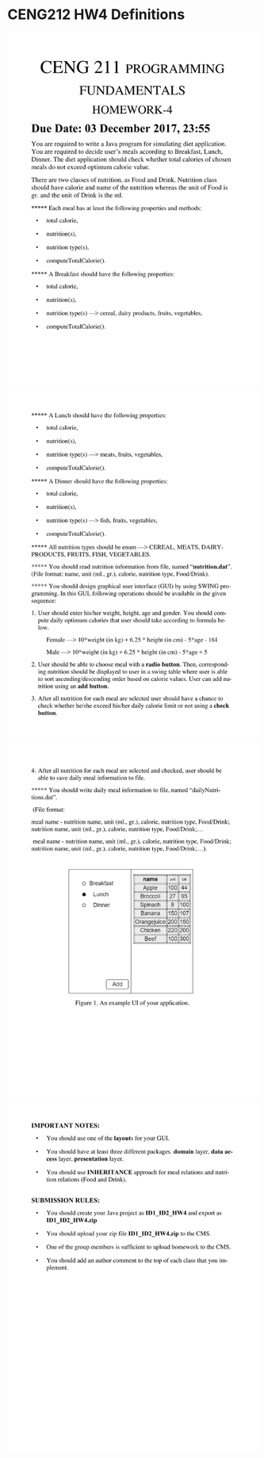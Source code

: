 # CENG212 HW4 Definitions

![alt text](https://github.com/feyil/CENG211/blob/master/230201003_230201057_HW4/CENG211_HW4_Definitions/CENG211_HW4-1.jpg "Page 1")
![alt text](https://github.com/feyil/CENG211/blob/master/230201003_230201057_HW4/CENG211_HW4_Definitions/CENG211_HW4-2.jpg "Page 2")
![alt text](https://github.com/feyil/CENG211/blob/master/230201003_230201057_HW4/CENG211_HW4_Definitions/CENG211_HW4-3.jpg "Page 3")
![alt text](https://github.com/feyil/CENG211/blob/master/230201003_230201057_HW4/CENG211_HW4_Definitions/CENG211_HW4-4.jpg "Page 4")
